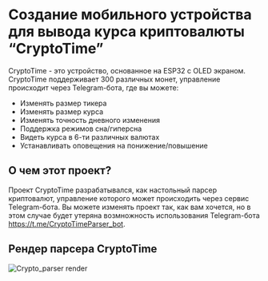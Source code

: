 # Создание мобильного устройства для вывода курса криптовалюты “CryptoTime”
CryptoTime - это устройство, основанное на ESP32 c OLED экраном. CryptoTime поддерживает 300 различных монет, управление происходит через Telegram-бота, где вы можете: 
- Изменять размер тикера
- Изменять размер курса
- Изменять точность дневного изменения
- Поддержка режимов сна/гиперсна
- Видеть курса в 6-ти различных валютах
- Устанавливать оповещения на понижение/повышение
## О чем этот проект? ##
Проект CryptoTime разрабатывался, как настольный парсер криптовалют, управление которого может происходить через сервис Telegram-бота.
Вы можете изменять проект так, как вам хочется, но в этом случае будет утеряна возмножность использования Telegram-бота <https://t.me/CryptoTimeParser_bot>.
## Рендер парсера CryptoTime ##
![Crypto_parser render](https://github.com/user-attachments/assets/58798736-856b-4d7b-82b1-bda8ee1b22d1)

